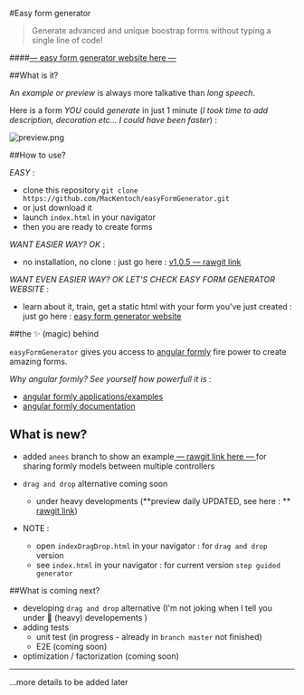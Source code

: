 #Easy form generator 


>Generate advanced and unique boostrap forms without typing a single line of code!

####[— easy form generator website here —](http://mackentoch.github.io/easyFormGenerator/)

##What is it?

An *example or preview* is always more talkative than *long speech*.


Here is a form *YOU* could *generate* in just 1 minute (_I took time to add description, decoration etc... I could have been faster_) :

![preview.png](https://raw.githubusercontent.com/MacKentoch/easyFormGenerator/master/preview.png)

##How to use?

_EASY_ : 
 - clone this repository `git clone https://github.com/MacKentoch/easyFormGenerator.git`
 - or just download it
 - launch `index.html` in your navigator
 - then you are ready to create forms

_WANT EASIER WAY? OK_ :

- no installation, no clone : just go here : [v1.0.5 — rawgit link](https://cdn.rawgit.com/MacKentoch/easyFormGenerator/v1.0.5/index.html)

_WANT EVEN EASIER WAY? OK LET'S CHECK EASY FORM GENERATOR WEBSITE_ :

- learn about it, train, get a static html with your form you've just created : just go here : [easy form generator website](http://mackentoch.github.io/easyFormGenerator/)

##the :sparkles: (magic) behind

`easyFormGenerator` gives you access to [angular formly](https://github.com/formly-js/angular-formly) fire power to create amazing forms. 

*Why angular formly? See yourself how powerfull it is* :

- [angular formly applications/examples](http://angular-formly.com)
- [angular formly documentation](http://docs.angular-formly.com)


## What is new?
 - added `anees` branch to show an example[ — rawgit link here — ](https://cdn.rawgit.com/MacKentoch/easyFormGenerator/anees/index.html) for sharing formly models between multiple controllers

 - `drag and drop` alternative coming soon
   - under heavy developments (**preview daily UPDATED, see here : ** [rawgit link](https://rawgit.com/MacKentoch/easyFormGenerator/master/indexDragDrop.html))
     
 - NOTE :     
     - open `indexDragDrop.html` in your navigator  : for `drag and drop` version
     - see `index.html` in your navigator : for current version `step guided generator`

##What is coming next?

- developing `drag and drop` alternative (I'm not joking when I tell you under :muscle: (heavy) developements )
 - adding tests
   - unit test (in progress - already in `branch master` not finished)
   - E2E (coming soon)
 - optimization / factorization (coming soon)
  

____
...more details to be added later

